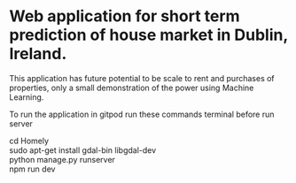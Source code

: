 # Web application for short term prediction of house market in Dublin, Ireland.
This application has future potential to be scale to rent and purchases of properties, only a small demonstration of the power using Machine Learning. <br>

To run the application in gitpod run these commands terminal before run server <br>

cd Homely<br>
sudo apt-get install gdal-bin libgdal-dev<br>
python manage.py runserver<br>
npm run dev<br>


